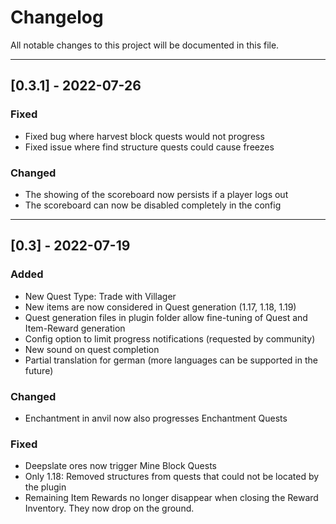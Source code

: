 # Changelog
All notable changes to this project will be documented in this file.

---
## [0.3.1] - 2022-07-26

### Fixed
- Fixed bug where harvest block quests would not progress
- Fixed issue where find structure quests could cause freezes

### Changed
- The showing of the scoreboard now persists if a player logs out
- The scoreboard can now be disabled completely in the config


---
## [0.3] - 2022-07-19
### Added
- New Quest Type: Trade with Villager
- New items are now considered in Quest generation (1.17, 1.18, 1.19)
- Quest generation files in plugin folder allow fine-tuning of Quest and Item-Reward generation
- Config option to limit progress notifications (requested by community)
- New sound on quest completion
- Partial translation for german (more languages can be supported in the future)

### Changed
- Enchantment in anvil now also progresses Enchantment Quests

### Fixed
- Deepslate ores now trigger Mine Block Quests
- Only 1.18: Removed structures from quests that could not be located by the plugin
- Remaining Item Rewards no longer disappear when closing the Reward Inventory. They now drop on the ground.